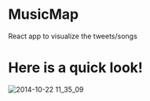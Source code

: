 # MusicMap
React app to visualize the tweets/songs

# Here is a quick look!

![2014-10-22 11_35_09](https://thumbs.gfycat.com/SomeAntiqueAmazontreeboa-size_restricted.gif)
